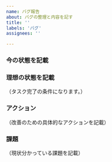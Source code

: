 ```yaml
---
name: バグ報告
about: バグの整理と内容を記す
title: ''
labels: 'バグ'
assignees: ''

---
```


### 今の状態を記載


### 理想の状態を記載
（タスク完了の条件になります。）


### アクション
（改善のための具体的なアクションを記載）


### 課題
（現状分かっている課題を記載）